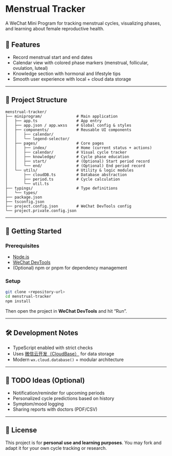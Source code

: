 # Menstrual Tracker

A WeChat Mini Program for tracking menstrual cycles, visualizing phases, and learning about female reproductive health.

## 🌸 Features

- Record menstrual start and end dates
- Calendar view with colored phase markers (menstrual, follicular, ovulation, luteal)
- Knowledge section with hormonal and lifestyle tips
- Smooth user experience with local + cloud data storage

---

## 🧾 Project Structure

```
menstrual-tracker/
├── miniprogram/               # Main application
│   ├── app.ts                 # App entry
│   ├── app.json / app.wxss    # Global config & styles
│   ├── components/            # Reusable UI components
│   │   ├── calendar/
│   │   └── legend-selector/
│   ├── pages/                 # Core pages
│   │   ├── index/             # Home (current status + actions)
│   │   ├── calendar/          # Visual cycle tracker
│   │   ├── knowledge/         # Cycle phase education
│   │   ├── start/             # (Optional) Start period record
│   │   └── end/               # (Optional) End period record
│   └── utils/                 # Utility & logic modules
│       ├── cloudDB.ts         # Database abstraction
│       ├── period.ts          # Cycle calculation
│       └── util.ts
├── typings/                   # Type definitions
│   └── types/
├── package.json
├── tsconfig.json
├── project.config.json        # WeChat DevTools config
└── project.private.config.json
```

---

## 🚀 Getting Started

### Prerequisites

- [Node.js](https://nodejs.org/)
- [WeChat DevTools](https://developers.weixin.qq.com/miniprogram/en/dev/devtools/devtools.html)
- (Optional) npm or pnpm for dependency management

### Setup

```bash
git clone <repository-url>
cd menstrual-tracker
npm install
```

Then open the project in **WeChat DevTools** and hit “Run”.

---

## 🛠 Development Notes

- TypeScript enabled with strict checks
- Uses [微信云开发（CloudBase）](https://developers.weixin.qq.com/miniprogram/dev/wxcloud/basis/getting-started.html) for data storage
- Modern `wx.cloud.database()` + modular architecture

---

## 📌 TODO Ideas (Optional)

- Notification/reminder for upcoming periods
- Personalized cycle predictions based on history
- Symptom/mood logging
- Sharing reports with doctors (PDF/CSV)

---

## 📄 License

This project is for **personal use and learning purposes**. You may fork and adapt it for your own cycle tracking or research.
